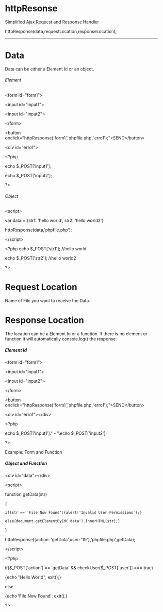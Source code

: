 # httpResonse
Simplified Ajax Request and Response Handler

httpResponse(data,requestLocation,responseLocation);

---

# Data

Data can be either a Element Id or an object.

###### Element

&#60;form id="form1">

  &#60;input id="input1">
  
  &#60;input id="input2">
  
&#60;/form>

&#60;button onclick="httpResponse('form1','phpfile.php','erro1');">SEND&#60;/button>

&#60;div id="erro1"></div>

&#60;?php

  echo $_POST['input1'];
  
  echo $_POST['input2'];
  
?>

###### Object
&#60;script>

  var data = {str1: 'hello world', str2: 'hello world2'}
  
  httpResponse(data,'phpfile.php');
  
&#60;/script>

&#60;?php
  echo $_POST['str1']; //hello world
  
  echo $_POST['str2']; //hello world2
  
?>

# Request Location

Name of File you want to receive the Data.

# Response Location

The location can be a Element Id or a function.
If there is no element or function it will automatically console.log() the response.

##### Element Id

&#60;form id="form1">

  &#60;input id="input1">
  
  &#60;input id="input2">
  
&#60;/form>

&#60;button onclick="httpResponse('form1','phpfile.php','erro1');">SEND&#60;/button>

&#60;div id="erro1">&#60;/div>

&#60;?php

  echo $_POST['input1']." - ".echo $_POST['input2'];
  
?>

Example: Form and Function

##### Object and Function

&#60;div id="data">&#60;/div>

&#60;script>

  function getData(str)
  
  {
  
    if(str == 'File Now Found'){alert('Invalid User Permissions');}
    
    else{document.getElementById('data').innerHTML(str);}
    
  }
  
  httpResponse({action: 'getData',user: '19'},'phpfile.php',getData);
  
&#60;/script>

&#60;?php

  if($_POST['action'] == 'getData' && checkUser($_POST['user']) === true)
  
  {echo "Hello World"; exit();}
  
  else
  
  {echo 'File Now Found'; exit();}
  
?>
